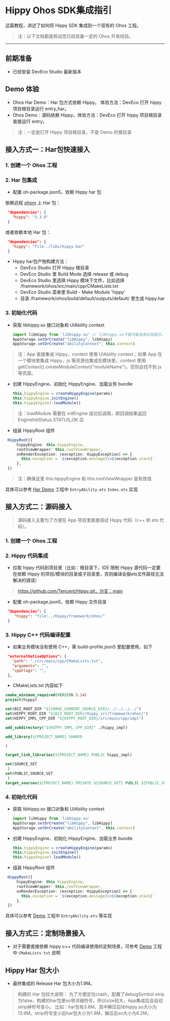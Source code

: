 # Hippy Ohos SDK集成指引

这篇教程，讲述了如何将 Hippy SDK 集成到一个现有的 Ohos 工程。

> 注：以下文档都是假设您已经具备一定的 Ohos 开发经验。

---

## 前期准备

- 已经安装 DevEco Studio 最新版本

## Demo 体验

- Ohos Har Demo：Har 包方式依赖 Hippy。 体验方法：DevEco 打开 hippy 项目根目录运行 entry_har。
- Ohos Demo：源码依赖 Hippy。体验方法：DevEco 打开 hippy 项目根目录直接运行 entry。

> 注：一定是打开 Hippy 项目根目录，不是 Demo 的根目录

## 接入方式一：Har包快速接入

### 1. 创建一个 Ohos 工程

### 2. Har 包集成

- 配置 oh-package.json5，依赖 Hippy har 包

依赖远程 [ohpm](https://ohpm.openharmony.cn/) 上 Har 包：

 ```json
  "dependencies": {
    "hippy": "3.3.0"
  }
 ```

或者依赖本地 Har 包：

 ```json
  "dependencies": {
    "hippy": "file:./libs/hippy.har"
  }
 ```

- Hippy har包产物构建方法：
  - DevEco Studio 打开 Hippy 根目录
  - DevEco Studio 里 Build Mode 选择 release 或 debug
  - DevEco Studio 里选择 Hippy 模块下文件，比如选择 /framework/ohos/src/main/cpp/CMakeLists.txt
  - DevEco Studio 菜单里 Build - Make Module 'hippy'
  - 目录 /framework/ohos/build/default/outputs/default/ 里生成 hippy.har

### 3. 初始化代码

- 获取 libhippy.so 接口对象和 UIAbility context

  ```TypeScript
  import libHippy from 'libhippy.so' // libhippy.so下面可能会有红线提示，可忽略
  AppStorage.setOrCreate("libHippy", libHippy)
  AppStorage.setOrCreate("abilityContext", this.context)
  ```

> 注：App 直接集成 Hippy，context 使用 UIAbility context；如果 App 在一个模块里集成 Hippy，js 等资源也集成在模块里，context 使用 getContext().createModuleContext("moduleName")，否则会找不到 js 等资源。

- 创建 HippyEngine、初始化 HippyEngine、加载业务 bundle

  ```TypeScript
  this.hippyEngine = createHippyEngine(params)
  this.hippyEngine.initEngine()
  this.hippyEngine?.loadModule()
  ```

> 注：loadModule 需要在 initEngine 成功后调用，即回调结果返回 EngineInitStatus.STATUS_OK 后

- 组装 HippyRoot 组件

 ```TypeScript
  HippyRoot({
      hippyEngine: this.hippyEngine,
      rootViewWrapper: this.rootViewWrapper,
      onRenderException: (exception: HippyException) => {
        this.exception = `${exception.message}\n${exception.stack}`
      },
  })
  ```

> 注：确保这里 this.hippyEngine 和 this.rootViewWrapper 是有效值

具体可以参考 [Har Demo](https://github.com/Tencent/Hippy/tree/main/framework/examples/ohos-har-demo) 工程中 `EntryAbility.ets` `Index.ets` 实现

## 接入方式二：源码接入

> 源码接入主要为了方便在 App 项目里直接调试 Hippy 代码（c++ 和 ets 代码）。

### 1. 创建一个 Ohos 工程

### 2. Hippy 代码集成

- 拉取 hippy 代码到项目里（比如：根目录下，IDE 限制 Hippy 源代码一定要在依赖 Hippy 的项目/模块的目录或子目录里，否则编译会报ets文件路径无法解决的错误）

> https://github.com/Tencent/Hippy.git，分支：main

- 配置 oh-package.json5，依赖 Hippy 文件目录

 ```json
  "dependencies": {
     "hippy": "file:../Hippy/framework/ohos/"
  }
 ```

### 3. Hippy C++ 代码编译配置

- 如果业务模块没有使用 C++，需 build-profile.json5 里配置使用，如下

 ```json
  "externalNativeOptions": {
    "path": "./src/main/cpp/CMakeLists.txt",
    "arguments": "",
    "cppFlags": "",
  },
```

- CMakeLists.txt 内容如下

 ```cmake
cmake_minimum_required(VERSION 3.14)
project(hippy)

set(BIZ_ROOT_DIR "${CMAKE_CURRENT_SOURCE_DIR}/../../../../")
set(HIPPY_ROOT_DIR "${BIZ_ROOT_DIR}/Hippy_src/framework/ohos/")
set(HIPPY_IMPL_CPP_DIR "${HIPPY_ROOT_DIR}/src/main/cpp/impl")

add_subdirectory("${HIPPY_IMPL_CPP_DIR}" ./hippy_impl)

add_library(${PROJECT_NAME} SHARED

)

target_link_libraries(${PROJECT_NAME} PUBLIC hippy_impl)

set(SOURCE_SET
  )
set(PUBLIC_SOURCE_SET
  )
target_sources(${PROJECT_NAME} PRIVATE ${SOURCE_SET} PUBLIC ${PUBLIC_SOURCE_SET})
 ```

### 4. 初始化代码

- 获取 libhippy.so 接口对象和 UIAbility context

  ```TypeScript
  import libHippy from 'libhippy.so'
  AppStorage.setOrCreate("libHippy", libHippy)
  AppStorage.setOrCreate("abilityContext", this.context)
  ```

- 创建 HippyEngine、初始化 HippyEngine、加载业务 bundle

  ```TypeScript
  this.hippyEngine = createHippyEngine(params)
  this.hippyEngine.initEngine()
  this.hippyEngine?.loadModule()
  ```

- 组装 HippyRoot 组件

 ```TypeScript
  HippyRoot({
      hippyEngine: this.hippyEngine,
      rootViewWrapper: this.rootViewWrapper,
      onRenderException: (exception: HippyException) => {
        this.exception = `${exception.message}\n${exception.stack}`
      },
  })
  ```

具体可以参考 [Demo](https://github.com/Tencent/Hippy/tree/main/framework/examples/ohos-demo) 工程中 `EntryAbility.ets` 等实现

## 接入方式三：定制场景接入

- 对于需要直接依赖 hippy c++ 代码编译使用的定制场景，可参考  [Demo](https://github.com/Tencent/Hippy/tree/main/framework/examples/ohos-demo) 工程中 `CMakeLists.txt` 说明

## Hippy Har 包大小

- 最终集成的 Release Har 包大小为1.9M。

> 构建的 Har 包较大说明：
为了方便定位crash，配置了debugSymbol strip为false，构建的har包里so带详细符号，所以size较大，App集成后会自动strip掉符号变小。
比如：har包有3.8M，其中解压后libhippy.so大小为13.9M，strip符号变小后har包大小为1.9M，解压后so大小为6.2M。
